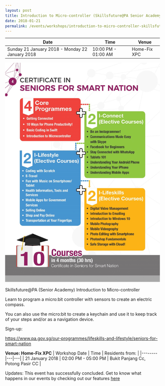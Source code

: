 ```yaml
---
layout: post
title: Introduction to Micro-controller (Skillsfuture@PA Senior Academy)
date: 2018-01-21
permalink: /events/workshops/introduction-to-micro-controller-skillsfuture-at-PA-senior-academy
---
```


| Date | Time | Venue |
|--------|---|---|
| Sunday 21 January 2018 - Monday 22 January 2018  | 10:00 PM - 01:00 AM | Home-Fix XPC |

![hi](/images/events/workshops-and-exhibitions/SmartNation2.png)

Skillsfuture@PA (Senior Academy) Introduction to Micro-controller

 

Learn to program a micro:bit controller with sensors to create an electric compass.

You can also use the micro:bit to create a keychain and use it to keep track of your steps and/or as a navigation device.

 

Sign-up:

https://www.pa.gov.sg/our-programmes/lifeskills-and-lifestyle/seniors-for-smart-nation



**Venue: Home-Fix XPC**
| Workshop Date | Time | Residents from: |
|--------|---|---|
| 21 January 2018  | 02:00 PM - 05:00 PM | Bukit Panjang Cc, Potong Pasir CC |


Updates: This event has successfully concluded. Get to know what happens in our events by checking out our features <a href="" target="_blank">here</a>

